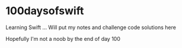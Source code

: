 # 100daysofswift
Learning Swift ... 
Will put my notes and challenge code solutions here

Hopefully I'm not a noob by the end of day 100

